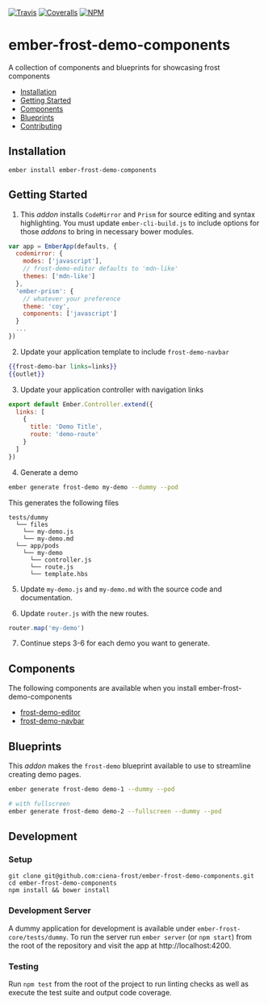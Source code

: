 [ci-img]: https://img.shields.io/travis/ciena-frost/ember-frost-demo-components.svg "Travis CI Build Status"
[ci-url]: https://travis-ci.org/ciena-frost/ember-frost-demo-components

[cov-img]: https://img.shields.io/coveralls/ciena-frost/ember-frost-demo-components.svg "Coveralls Code Coverage"
[cov-url]: https://coveralls.io/github/ciena-frost/ember-frost-demo-components

[npm-img]: https://img.shields.io/npm/v/ember-frost-demo-components.svg "NPM Version"
[npm-url]: https://www.npmjs.com/package/ember-frost-demo-components

[![Travis][ci-img]][ci-url] [![Coveralls][cov-img]][cov-url] [![NPM][npm-img]][npm-url]

# ember-frost-demo-components

A collection of components and blueprints for showcasing frost components

 * [Installation](#installation)
 * [Getting Started](#getting-started)
 * [Components](#components)
 * [Blueprints](#blueprints)
 * [Contributing](#development)


## Installation
```
ember install ember-frost-demo-components
```

## Getting Started

1. This *addon* installs `CodeMirror` and `Prism` for source editing and syntax highlighting.  You must update `ember-cli-build.js` to include options for those *addons* to bring in necessary bower modules.

  ```js
  var app = EmberApp(defaults, {
    codemirror: {
      modes: ['javascript'],
      // frost-demo-editor defaults to 'mdn-like'
      themes: ['mdn-like']
    },
    'ember-prism': {
      // whatever your preference
      theme: 'coy',
      components: ['javascript']
    }
    ...
  })
  ```

2. Update your application template to include `frost-demo-navbar`

  ```hbs
  {{frost-demo-bar links=links}}
  {{outlet}}
  ```

3. Update your application controller with navigation links

  ```js
  export default Ember.Controller.extend({
    links: [
      {
        title: 'Demo Title',
        route: 'demo-route'
      }
    ]
  })
  ```

4. Generate a demo

  ```bash
  ember generate frost-demo my-demo --dummy --pod
  ```

  This generates the following files
  ```
  tests/dummy
    └── files
      └── my-demo.js
      └── my-demo.md
    └── app/pods
      └── my-demo
        └── controller.js
        └── route.js
        └── template.hbs
  ```

5. Update `my-demo.js` and `my-demo.md` with the source code and documentation.

6. Update `router.js` with the new routes.

  ```js
  router.map('my-demo')
  ```

7. Continue steps 3-6 for each demo you want to generate.

## Components

The following components are available when you install ember-frost-demo-components

* [frost-demo-editor](frost-demo-editor.md)
* [frost-demo-navbar](frost-demo-navbar.md)

## Blueprints

This *addon* makes the `frost-demo` blueprint available to use to streamline creating demo pages.

```bash
ember generate frost-demo demo-1 --dummy --pod

# with fullscreen
ember generate frost-demo demo-2 --fullscreen --dummy --pod
```

## Development

### Setup
```
git clone git@github.com:ciena-frost/ember-frost-demo-components.git
cd ember-frost-demo-components
npm install && bower install
```

### Development Server
A dummy application for development is available under `ember-frost-core/tests/dummy`.
To run the server run `ember server` (or `npm start`) from the root of the repository and
visit the app at http://localhost:4200.

### Testing
Run `npm test` from the root of the project to run linting checks as well as execute the test suite
and output code coverage.
